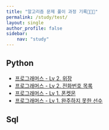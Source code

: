```yaml
---
title: "알고리즘 문제 풀이 과정 기록👩🏻‍💻"
permalink: /study/test/
layout: single
author_profile: false
sidebar:
    nav: "study"
---
```


## Python
- [프로그래머스 - Lv 2. 위장](https://j-jae0.github.io/algorithm/algorithm-04/)
- [프로그래머스 - Lv 2. 전화번호 목록](https://j-jae0.github.io/algorithm/algorithm-03/)
- [프로그래머스 - Lv 1. 폰켓몬](https://j-jae0.github.io/algorithm/algorithm-02/)
- [프로그래머스 - Lv 1. 완주하지 못한 선수](https://j-jae0.github.io/algorithm/algorithm-01/)

## Sql


